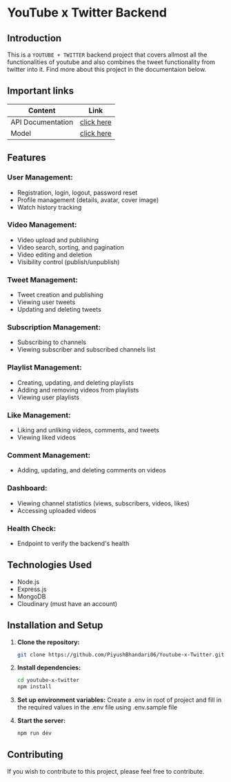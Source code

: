 # YouTube x Twitter Backend 

## Introduction

This is a ``YOUTUBE + TWITTER`` backend project that covers allmost all the functionalities of youtube and also combines the tweet functionality from twitter into it. Find more about this project in the documentaion below.

## Important links

| Content            | Link                                                                        |
| -------------------| ----------------------------------------------------------------------------|
| API Documentation  | [click here]()    |
| Model              | [click here ]([[https://app.eraser.io/workspace/EQF3kJ5DH4ACrFBXngND]](https://app.eraser.io/workspace/EQF3kJ5DH4ACrFBXngND))         |

## Features

### User Management:

- Registration, login, logout, password reset
- Profile management (details, avatar, cover image)
- Watch history tracking

### Video Management:

- Video upload and publishing
- Video search, sorting, and pagination
- Video editing and deletion
- Visibility control (publish/unpublish)

### Tweet Management:

- Tweet creation and publishing
- Viewing user tweets
- Updating and deleting tweets

### Subscription Management:

- Subscribing to channels
- Viewing subscriber and subscribed channels list

### Playlist Management:

- Creating, updating, and deleting playlists
- Adding and removing videos from playlists
- Viewing user playlists

### Like Management:

- Liking and unliking videos, comments, and tweets
- Viewing liked videos

### Comment Management:

- Adding, updating, and deleting comments on videos

### Dashboard:

- Viewing channel statistics (views, subscribers, videos, likes)
- Accessing uploaded videos

### Health Check:

- Endpoint to verify the backend's health

## Technologies Used

- Node.js 
- Express.js
- MongoDB
- Cloudinary (must have an account)

## Installation and Setup

1. **Clone the repository:**

    ```bash
    git clone https://github.com/PiyushBhandari06/Youtube-x-Twitter.git
    ```

2. **Install dependencies:**

    ```bash
    cd youtube-x-twitter
    npm install
    ```

3. **Set up environment variables:**
    Create a .env in root of project and fill in the required values in the .env file using .env.sample file

4. **Start the server:**

    ```bash
    npm run dev
    ```

## Contributing

If you wish to contribute to this project, please feel free to contribute.
